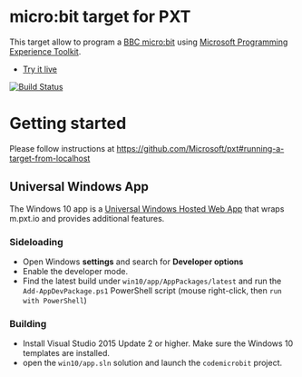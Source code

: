# micro:bit target for PXT

This target allow to program a [BBC micro:bit](https://www.microbit.co.uk/) using 
[Microsoft Programming Experience Toolkit](https://github.com/Microsoft/pxt).

* [Try it live](https://m.pxt.io)

[![Build Status](https://travis-ci.org/Microsoft/pxt-microbit.svg?branch=master)](https://travis-ci.org/Microsoft/pxt-microbit)

# Getting started

Please follow instructions at https://github.com/Microsoft/pxt#running-a-target-from-localhost 

## Universal Windows App

The Windows 10 app is a [Universal Windows Hosted Web App](https://microsoftedge.github.io/WebAppsDocs/en-US/win10/CreateHWA.htm)
that wraps m.pxt.io and provides additional features.

### Sideloading

* Open Windows **settings** and search for **Developer options**
* Enable the developer mode.
* Find the latest build under ``win10/app/AppPackages/latest`` and run the ``Add-AppDevPackage.ps1`` PowerShell script (mouse right-click, then `run with PowerShell`)

### Building

* Install Visual Studio 2015 Update 2 or higher. Make sure the Windows 10 templates are installed.
* open the ``win10/app.sln`` solution and launch the ``codemicrobit`` project.
